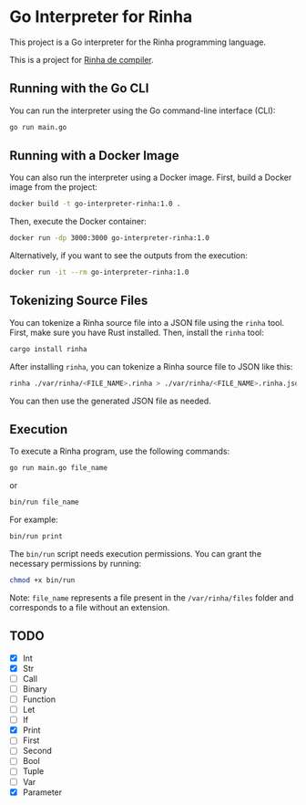 # Go Interpreter for Rinha

This project is a Go interpreter for the Rinha programming language.

This is a project for [Rinha de compiler](https://github.com/aripiprazole/rinha-de-compiler).

## Running with the Go CLI

You can run the interpreter using the Go command-line interface (CLI):

```bash
go run main.go
```

## Running with a Docker Image

You can also run the interpreter using a Docker image. First, build a Docker image from the project:

```bash
docker build -t go-interpreter-rinha:1.0 .
```

Then, execute the Docker container:

```bash
docker run -dp 3000:3000 go-interpreter-rinha:1.0
```

Alternatively, if you want to see the outputs from the execution:

```bash
docker run -it --rm go-interpreter-rinha:1.0
```

## Tokenizing Source Files

You can tokenize a Rinha source file into a JSON file using the `rinha` tool. First, make sure you have Rust installed. Then, install the `rinha` tool:

```bash
cargo install rinha
```

After installing `rinha`, you can tokenize a Rinha source file to JSON like this:

```bash
rinha ./var/rinha/<FILE_NAME>.rinha > ./var/rinha/<FILE_NAME>.rinha.json
```

You can then use the generated JSON file as needed.

## Execution

To execute a Rinha program, use the following commands:

```bash
go run main.go file_name
```

or

```bash
bin/run file_name
```

For example:

```bash
bin/run print
```

The `bin/run` script needs execution permissions. You can grant the necessary permissions by running:

```bash
chmod +x bin/run
```

Note: `file_name` represents a file present in the `/var/rinha/files` folder and corresponds to a file without an extension.

## TODO

- [x] Int
- [x] Str
- [ ] Call
- [ ] Binary
- [ ] Function
- [ ] Let
- [ ] If
- [x] Print
- [ ] First
- [ ] Second
- [ ] Bool
- [ ] Tuple
- [ ] Var
- [x] Parameter
